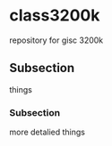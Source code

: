 # class3200k
repository for gisc 3200k

## Subsection 
things 

### Subsection 
more detalied things 

